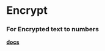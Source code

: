 # Encrypt

### For Encrypted text to numbers

**[docs](http://sharing-4269.infinityfreeapp.com/old/Encrypt.html)**
